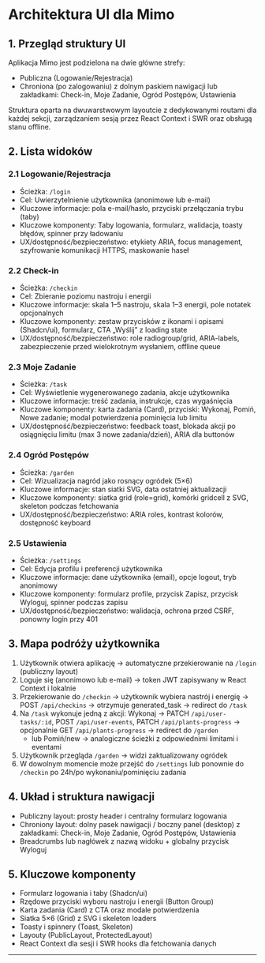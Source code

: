# Architektura UI dla Mimo

## 1. Przegląd struktury UI

Aplikacja Mimo jest podzielona na dwie główne strefy:

- Publiczna (Logowanie/Rejestracja)
- Chroniona (po zalogowaniu) z dolnym paskiem nawigacji lub zakładkami: Check-in, Moje Zadanie, Ogród Postępów, Ustawienia

Struktura oparta na dwuwarstwowym layoutcie z dedykowanymi routami dla każdej sekcji, zarządzaniem sesją przez React Context i SWR oraz obsługą stanu offline.

## 2. Lista widoków

### 2.1 Logowanie/Rejestracja

- Ścieżka: `/login`
- Cel: Uwierzytelnienie użytkownika (anonimowe lub e-mail)
- Kluczowe informacje: pola e-mail/hasło, przyciski przełączania trybu (taby)
- Kluczowe komponenty: Taby logowania, formularz, walidacja, toasty błędów, spinner przy ładowaniu
- UX/dostępność/bezpieczeństwo: etykiety ARIA, focus management, szyfrowanie komunikacji HTTPS, maskowanie haseł

### 2.2 Check-in

- Ścieżka: `/checkin`
- Cel: Zbieranie poziomu nastroju i energii
- Kluczowe informacje: skala 1–5 nastroju, skala 1–3 energii, pole notatek opcjonalnych
- Kluczowe komponenty: zestaw przycisków z ikonami i opisami (Shadcn/ui), formularz, CTA „Wyślij” z loading state
- UX/dostępność/bezpieczeństwo: role radiogroup/grid, ARIA-labels, zabezpieczenie przed wielokrotnym wysłaniem, offline queue

### 2.3 Moje Zadanie

- Ścieżka: `/task`
- Cel: Wyświetlenie wygenerowanego zadania, akcje użytkownika
- Kluczowe informacje: treść zadania, instrukcje, czas wygaśnięcia
- Kluczowe komponenty: karta zadania (Card), przyciski: Wykonaj, Pomiń, Nowe zadanie; modal potwierdzenia pominięcia lub limitu
- UX/dostępność/bezpieczeństwo: feedback toast, blokada akcji po osiągnięciu limitu (max 3 nowe zadania/dzień), ARIA dla buttonów

### 2.4 Ogród Postępów

- Ścieżka: `/garden`
- Cel: Wizualizacja nagród jako rosnący ogródek (5×6)
- Kluczowe informacje: stan siatki SVG, data ostatniej aktualizacji
- Kluczowe komponenty: siatka grid (role=grid), komórki gridcell z SVG, skeleton podczas fetchowania
- UX/dostępność/bezpieczeństwo: ARIA roles, kontrast kolorów, dostępność keyboard

### 2.5 Ustawienia

- Ścieżka: `/settings`
- Cel: Edycja profilu i preferencji użytkownika
- Kluczowe informacje: dane użytkownika (email), opcje logout, tryb anonimowy
- Kluczowe komponenty: formularz profile, przycisk Zapisz, przycisk Wyloguj, spinner podczas zapisu
- UX/dostępność/bezpieczeństwo: walidacja, ochrona przed CSRF, ponowny login przy 401

## 3. Mapa podróży użytkownika

1. Użytkownik otwiera aplikację → automatyczne przekierowanie na `/login` (publiczny layout)
2. Loguje się (anonimowo lub e-mail) → token JWT zapisywany w React Context i lokalnie
3. Przekierowanie do `/checkin` → użytkownik wybiera nastrój i energię → POST `/api/checkins` → otrzymuje generated_task → redirect do `/task`
4. Na `/task` wykonuje jedną z akcji: Wykonaj → PATCH `/api/user-tasks/:id`, POST `/api/user-events`, PATCH `/api/plants-progress` → opcjonalnie GET `/api/plants-progress` → redirect do `/garden`
   - lub Pomiń/new → analogiczne ścieżki z odpowiednimi limitami i eventami
5. Użytkownik przegląda `/garden` → widzi zaktualizowany ogródek
6. W dowolnym momencie może przejść do `/settings` lub ponownie do `/checkin` po 24h/po wykonaniu/pominięciu zadania

## 4. Układ i struktura nawigacji

- Publiczny layout: prosty header i centralny formularz logowania
- Chroniony layout: dolny pasek nawigacji / boczny panel (desktop) z zakładkami: Check-in, Moje Zadanie, Ogród Postępów, Ustawienia
- Breadcrumbs lub nagłówek z nazwą widoku + globalny przycisk Wyloguj

## 5. Kluczowe komponenty

- Formularz logowania i taby (Shadcn/ui)
- Rzędowe przyciski wyboru nastroju i energii (Button Group)
- Karta zadania (Card) z CTA oraz modale potwierdzenia
- Siatka 5×6 (Grid) z SVG i skeleton loaders
- Toasty i spinnery (Toast, Skeleton)
- Layouty (PublicLayout, ProtectedLayout)
- React Context dla sesji i SWR hooks dla fetchowania danych

---

